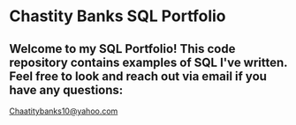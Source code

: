 # Chastity Banks SQL Portfolio

## Welcome to my SQL Portfolio! This code repository contains examples of SQL I've written. Feel free to look and reach out via email if you have any questions:
Chaatitybanks10@yahoo.com
